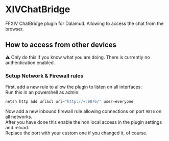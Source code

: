 

# XIVChatBridge

FFXIV ChatBridge plugin for Dalamud. Allowing to access the chat from the browser.

## How to access from other devices  
⚠️ Only do this if you know what you are doing. There is currently no authentication enabled.  

### Setup Network & Firewall rules  

First, add a new rule to allow the plugin to listen on all interfaces:  
Run this in an powershell as admin:  
```powershell
netsh http add urlacl url="http://+:9876/" user=everyone
```
Now add a new inbound firewall rule allowing connections on port `9876` on all networks.  
After you have done this enable the non local access in the plugin settings and reload.  
Replace the port with your custom one if you changed it, of course.